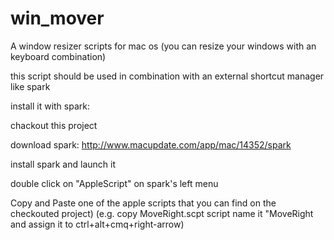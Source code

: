 win_mover
=========

A window resizer scripts for mac os (you can resize your windows with an keyboard combination)

this script should be used in combination with an external shortcut manager like spark

install it with spark: 

chackout this project

download spark: http://www.macupdate.com/app/mac/14352/spark

install spark and launch it

double click on "AppleScript" on spark's left menu

Copy and Paste one of the  apple scripts that you can find on the checkouted project)
(e.g. copy MoveRight.scpt script name it "MoveRight and assign it to ctrl+alt+cmq+right-arrow)

